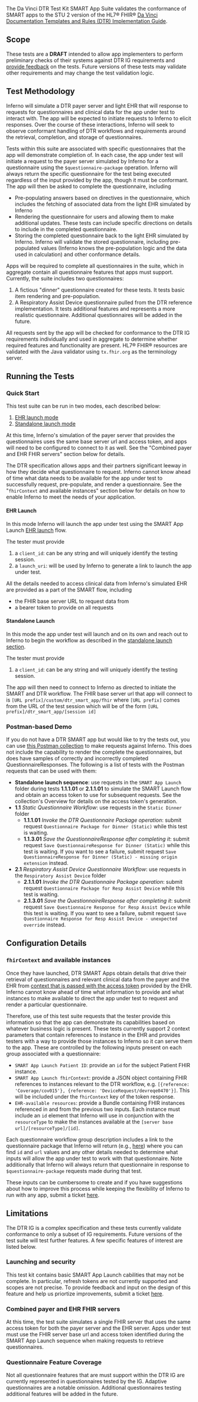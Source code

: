 The Da Vinci DTR Test Kit SMART App Suite validates the conformance of SMART apps
to the STU 2 version of the HL7® FHIR®
[Da Vinci Documentation Templates and Rules (DTR) Implementation Guide](https://hl7.org/fhir/us/davinci-dtr/STU2/).

## Scope

These tests are a **DRAFT** intended to allow app implementers to perform
preliminary checks of their systems against DTR IG requirements and [provide
feedback](https://github.com/inferno-framework/davinci-dtr-test-kit/issues)
on the tests. Future versions of these tests may validate other
requirements and may change the test validation logic.

## Test Methodology

Inferno will simulate a DTR payer server and light EHR that will response to
requests for questionnaires and clinical data for the app under test to interact with. 
The app will be expected to initiate requests to Inferno to elicit responses. Over the
course of these interactions, Inferno will seek to observe conformant handling of 
DTR workflows and requirements around the retrieval, completion, and storage of
questionnaires.

Tests within this suite are associated with specific questionnaires that the app will
demonstrate completion of. In each case, the app under test will initiate a request to
the payer server simulated by Inferno for a questionnaire using the 
`$questionnaire-package` operation. Inferno will always return the specific questionnaire
for the test being executed regardless of the input provided by the app, though it must
be conformant. The app will then be asked to complete the questionnaire, including
- Pre-populating answers based on directives in the questionnaire, which includes the
  fetching of associated data from the light EHR simulated by Inferno
- Rendering the questionnaire for users and allowing them to make additional updates.
  These tests can include specific directions on details to include in the completed
  questionnaire.
- Storing the completed questionnaire back to the light EHR simulated by Inferno. Inferno
  will validate the stored questionnaire, including pre-populated values (Inferno knows
  the pre-population logic and the data used in calculation) and other conformance details.

Apps will be required to complete all questionnaires in the suite, which in aggregate
contain all questionnaire features that apps must support. Currently, the suite includes
two questionnaires:
1. A fictious "dinner" questionnaire created for these tests. It tests basic
   item rendering and pre-population.
2. A Respiratory Assist Device questionnaire pulled from the DTR reference implementation.
   It tests additional features and represents a more realistic questionnaire.
Additional questionnaires will be added in the future.

All requests sent by the app will be checked 
for conformance to the DTR IG requirements individually and used in aggregate to determine
whether required features and functionality are present. HL7® FHIR® resources are
validated with the Java validator using `tx.fhir.org` as the terminology server.

## Running the Tests

### Quick Start

This test suite can be run in two modes, each described below:
1. [EHR launch mode](#ehr-launch)
2. [Standalone launch mode](#standalone-launch)

At this time, Inferno's simulation of the payer server that provides the questionnaires
uses the same base server url and access token, and apps will need to be configured to
connect to it as well. See the "Combined payer and EHR FHIR servers" section below for details.

The DTR specification allows apps and their partners significant leeway in how they decide
what questionnaire to request. Inferno cannot know ahead of time what data needs to be
available for the app under test to successfully request, pre-populate, and render 
a questionnaire. See the "`fhirContext` and available instances"
section below for details on how to enable Inferno to meet the needs of your application.

#### EHR Launch

In this mode Inferno will launch the app under test using the SMART App Launch
[EHR launch](https://hl7.org/fhir/smart-app-launch/STU2.1/app-launch.html#launch-app-ehr-launch)
flow. 

The tester must provide
1. a `client_id`: can be any string and will uniquely identify the testing session.
2. a `launch_uri`: will be used by Inferno to generate a link to launch the app under test.

All the details needed to access clinical data from Inferno's simulated EHR are provided
as a part of the SMART flow, including 
- the FHIR base server URL to request data from
- a bearer token to provide on all requests

#### Standalone Launch

In this mode the app under test will launch and on its own and reach out to Inferno to
begin the workflow as described in the 
[standalone launch section](https://hl7.org/fhir/smart-app-launch/STU2.1/app-launch.html#launch-app-standalone-launch).

The tester must provide
1. a `client_id`: can be any string and will uniquely identify the testing session.

The app will then need to connect to Inferno as directed to initiate the SMART and DTR
workflow. The FHIR base server url that app will connect to is 
`[URL prefix]/custom/dtr_smart_app/fhir` where `[URL prefix]` comes from the URL of the
test session which will be of the form `[URL prefix]/dtr_smart_app/[session id]`

### Postman-based Demo

If you do not have a DTR SMART app but would like to try the tests out, you can use
[this Postman collection](https://github.com/inferno-framework/davinci-dtr-test-kit/blob/main/config/DTR%20SMART%20App%20Tests%20Postman%20Demo.postman_collection.json)
to make requests against Inferno. This does not include the capability to render the complete the
questionnaires, but does have samples of correctly and incorrectly completed QuestionnaireResponses.
The following is a list of tests with the Postman requests that can be used with them:

- **Standalone launch sequence**: use requests in the `SMART App Launch` folder during 
  tests **1.1.1.01** or **2.1.1.01** to simulate the SMART Launch flow and obtain an access
  token to use for subsequent requests. See the collection's Overview for details on the
  access token's generation.
- **1.1** *Static Questionnaire Workflow*: use requests in the `Static Dinner` folder
  - **1.1.1.01** *Invoke the DTR Questionnaire Package operation*: submit request `Questionnaire Package for Dinner (Static)` while this test is waiting.
  - **1.1.3.01** *Save the QuestionnaireResponse after completing it*: submit request `Save QuestionnaireResponse for Dinner (Static)` while this test is waiting. If you want to see a failure, submit request `Save QuestionnaireResponse for Dinner (Static) - missing origin extension` instead.
- **2.1** *Respiratory Assist Device Questionnaire Workflow*: use requests in the `Respiratory Assist Device` folder
  - **2.1.1.01** *Invoke the DTR Questionnaire Package operation*: submit request `Questionnaire Package for Resp Assist Device` while this test is waiting.
  - **2.1.3.01** *Save the QuestionnaireResponse after completing it*: submit request `Save Questionnaire Response for Resp Assist Device` while this test is waiting. If you want to see a failure, submit request `Save Questionnaire Response for Resp Assist Device - unexpected override` instead.

## Configuration Details

### `fhirContext` and available instances

Once they have launched, DTR SMART Apps obtain details that drive their retrieval of questionnaires
and relevant clinical data from the payer and the EHR from [context that is passed with
the access token](https://hl7.org/fhir/smart-app-launch/STU2.1/scopes-and-launch-context.html)
provided by the EHR. Inferno cannot know ahead of time what information to provide and
what instances to make available to direct the app under test to request and render a
particular questionnaire.

Therefore, use of this test suite requests that the tester provide this information so that the
app can demonstrate its capabilities based on whatever business logic is present. These tests
currently support 2 context parameters that contain references to instance in the EHR and provides
testers with a way to provide those instances to Inferno so it can serve them to the app. These are
controlled by the following inputs present on each group associated with a questionnaire:

- `SMART App Launch Patient ID`: provide an `id` for the subject Patient FHIR instance.
- `SMART App Launch fhirContext`: provide a JSON object containing FHIR references to instances
  relevant to the DTR workflow, e.g. 
  `[{reference: 'Coverage/cov015'}, {reference: 'DeviceRequest/devreqe0470'}]`. This will be included
  under the `fhirContext` key of the token response.
- `EHR-available resources`: provide a Bundle containing FHIR instances referenced in and from the
  previous two inputs. Each instance must include an `id` element that Inferno will use in conjunction
  with the `resourceType` to make the instances available at the `[server base url]/[resourceType]/[id]`.

Each questionnaire workflow group description includes a link to the questionnaire package that Inferno will return
(e.g., [here](https://github.com/inferno-framework/davinci-dtr-test-kit/blob/main/lib/davinci_dtr_test_kit/fixtures/dinner_static/questionnaire_dinner_order_static.json))
where you can find `id` and `url` values and any other details needed to determine what inputs 
will allow the app under test to work with that questionnaire. Note additionally that Inferno will always
return that questionnaire in response to `$questionnaire-package` requests made during that test.

These inputs can be cumbersome to create and if you have suggestions about how to improve this process
while keeping the flexibility of Inferno to run with any app, submit a ticket 
[here](https://github.com/inferno-framework/davinci-pas-test-kit/issues).

## Limitations

The DTR IG is a complex specification and these tests currently validate conformance to only
a subset of IG requirements. Future versions of the test suite will test further
features. A few specific features of interest are listed below.

### Launching and security

This test kit contains basic SMART App Launch cabilities that may not be complete. In particular,
refresh tokens are not currently supported and scopes are not precise. To provide feedback and 
input on the design of this feature and help us priortize improvements, submit a ticket 
[here](https://github.com/inferno-framework/davinci-pas-test-kit/issues).

### Combined payer and EHR FHIR servers

At this time, the test suite simulates a single FHIR server that uses the same access token
for both the payer server and the EHR server. Apps under test must use the FHIR server base url
and access token identified during the SMART App Launch sequence when making requests
to retrieve questionnaires.

### Questionnaire Feature Coverage

Not all questionnaire features that are must support within the DTR IG are currently represented
in questionnaires tested by the IG. Adaptive questionnaires are a notable omission.
Additional questionnaires testing additional features will be added in the future.
